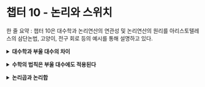 # 챕터 10 - 논리와 스위치

한 줄 요약 : 챕터 10은 대수학과 논리연산의 연관성 및 논리연산의 원리를 아리스토텔레스의 삼단논법, 고양이, 전구 회로 등의 예시를 통해 설명하고 있다.

<p>
<details >
  <summary>
    <b>대수학과 부울 대수의 차이</b>
  </summary>
  <div style="margin: 10px 0;">
      <div>
          <table>
              <thead>
                  <tr>
                      <th>구분</th>
                      <th>피연산자</th>
                      <th>연산자</th>
                      <th>0의 의미</th>
                      <th>1의 의미</th>
                  </tr>
              </thead>
              <tbody>
                  <tr>
                      <td>대수학</td>
                      <td>숫자</td>
                      <td>숫자들의 조합 방법을 결정함</td>
                      <td>숫자 0</td>
                      <td>숫자 1</td>
                  </tr>
                  <tr>
                      <td>부울 대수</td>
                      <td>종류(class)</td>
                      <td>종류들의 집합 관계를 결정함</td>
                      <td>공집합(empty set)</td>
                      <td>전체집합(universe)</td>
                  </tr>
              </tbody>
          </table>
      </div>
  </div>
</details>
</p>

<p>
<details >
  <summary>
    <b>수학의 법칙은 부울 대수에도 적용된다</b>
  </summary>
  <div style="margin: 10px 0;">
      <ul>
          <li>교환 법칙 : 덧셈 또는 곱셈의 피연산자들은 서로 교환 가능하며, 뺄셈과 나눗셈의 피연산자들은 서로 교환이 불가능하다.</li>
          <pre><code><span>A + B = B + A</span></code></pre>
          <li>결합 법칙 : 덧셈 또는 곱셈으로만 구성된 식의 경우 우선순위가 바뀌어도 그 결과는 같다.</li>
          <pre><code><span>A + (B + C) = (A + B) + c</span></code></pre>
          <li>배분 법칙 : 곱셈과 나눗셈 연산은 덧셈과 뺄셈 연산에 대하여 연산자를 배분할 수 있다.</li>
          <pre><code><span>A × (B + C) = (A × B) + (A × C)</span></code></pre>
      </ul>
  </div>
</details>
</p>

<p>
    <details >
      <summary>
        <b>논리곱과 논리합</b>
      </summary>
      <div style="margin: 10px 0;">
          <ul>
              <li>OR는 +, AND는 ×, NOT은 1-E을 의미한다.</li>
              <pre><code><span>A + B = A OR B = A 또는 B</span></code></pre>
              <pre><code><span>A × B = A AND B = A와 B</span></code></pre>
              <li>그리고, 문자를 조건에 따라 1(참)과 0(거짓)으로 대입하여 대수학의 연산 방식으로 연산하면 그 결과가 0 또는 1이 된다.</li>
              <p>수컷을 M, 암컷을 F, 흰색을 W라고 했을 때, 흰색 암컷 고양이는 다음과 같은 논리식으로 나타낼 수 있다.</p>
              <pre><code><span>F × W = 1 × 1 = 1</span></code></pre>
              <li>병렬 회로는 OR, 직렬 회로는 AND</li>
              <img width="400" src="/images/02_01_chapter10.png">
              <img width="400" src="/images/02_02_chapter10.png">
          </ul>
      </div>
    </details>
</p>

